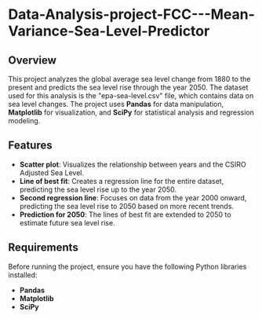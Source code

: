 # Data-Analysis-project-FCC---Mean-Variance-Sea-Level-Predictor

## Overview
This project analyzes the global average sea level change from 1880 to the present and predicts the sea level rise through the year 2050. The dataset used for this analysis is the "epa-sea-level.csv" file, which contains data on sea level changes. The project uses **Pandas** for data manipulation, **Matplotlib** for visualization, and **SciPy** for statistical analysis and regression modeling.

## Features
- **Scatter plot**: Visualizes the relationship between years and the CSIRO Adjusted Sea Level.
- **Line of best fit**: Creates a regression line for the entire dataset, predicting the sea level rise up to the year 2050.
- **Second regression line**: Focuses on data from the year 2000 onward, predicting the sea level rise to 2050 based on more recent trends.
- **Prediction for 2050**: The lines of best fit are extended to 2050 to estimate future sea level rise.

## Requirements
Before running the project, ensure you have the following Python libraries installed:
- **Pandas**
- **Matplotlib**
- **SciPy**
